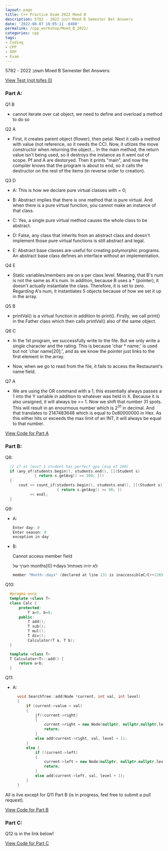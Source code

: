 ```yaml
---
layout: page
title: C++ Practice Exam 2022 Moed B
description: 5782 - תשפב 2022 Moed B Semester Bet Answers
date: '2022-08-07 16:05:11 -0400'
permalink: /cpp_workshop/Moed_B_2022/
categories: cpp
tags:
- Coding
- CPP
- OOP
- Exam
---
```


5782 - תשפב 2022 Moed B Semester Bet Answers:

[View Test (not tofes 0)](https://github.com/avipars/CS-Resources/blob/main/cpp_workshop/Moed_B_2022/test.pdf)

### Part A: 

Q1 B

 * cannot iterate over cat object, we need to define and overload a method to do so

Q2 A

 * First, it creates parent object (flower), then petal. Next it calls a method with value (not reference, so it needs the CC). Now, it utlizes the move constructor when returning the object... In the main method, the return value isn't being used, so it destroys the instance as it went out of scope. Pf and A are destoryed. Then it prints "main", and now the compiler knows that the program is about to end, so it calls the destructor on the rest of the items (in reverse order to creation).

Q3 D

 * A: This is how we declare pure virtual classes with = 0;

 * B: Abstract implies that there is one method that is pure virtual. And when there is a pure virtual function, you cannot make an instance of that class.

 * C: Yes, a single pure virtual method causes the whole class to be abstract.

 * D: False, any class that inherits from an abstract class and doesn't implement those pure virtual functions is still abstract and legal. 

 * E: Abstract base classes are useful for creating polymorphic programs. An abstract base class defines an interface without an implementation.

Q4 E

 * Static variables/members are on a per class level. Meaning, that B's num is not the same as A's num. In addition, because B uses a * (pointer), it doesn't actually instantiate the class. Therefore, it is set to zero. Regarding A's num, it instantiates 5 objects because of how we set it up in the array. 


Q5 B 

 * printVal() is a virtual function in addition to print(). Firstly, we call print() in the Father class which then calls printVal() also of the same object. 

Q6 C 

 * In the 1st program, we successfully write to the file. But we only write a single character and the rating. This is because 'char * name;' is used but not 'char name[20];', and as we know the pointer just links to the first element in the array. 

 * Now, when we go to read from the file, it fails to access the Restaurant's name field. 

Q7 A 

 * We are using the OR command with a 1, this essentially always passes a 1 into the Y variable in addition to whatever was held in X. Because it is also unsigned, it will always be >= 1. Now we shift that number 31 spots. This will result in an enourmous number which is 2<sup>31</sup> in decimal. And that translates to 2147483648 which is equal to 0x80000000 in Hex. As this either hits or exceeds the max limit of an INT, it will always be equal to that number. 


[View Code for Part A](https://github.com/avipars/CS-Resources/blob/main/cpp_workshop/Moed_B_2022/A)



### Part B: 


Q8: 


  ```cpp
    // if at least 1 student has perfect gpa (avg of 100)
    if (any_of(students.begin(), students.end(), [](Student s)
               { return s.getAvg() >= 100; }))
    {
        cout << count_if(students.begin(), students.end(), [](Student s)
                         { return s.getAvg() >= 90; })
             << endl;
    }
  ```

Q9: 

* A: 

  ```cpp
  Enter day: 0
  Enter season: 0
  exception in day
  ```

* B:

    Cannot access member field 

    הערך של months[0]->days לא יהיה מאותחל 

    ```cpp
    member "Month::days" (declared at line 13) is inaccessibleC/C++(265)
    ```


Q10:

    
  ```cpp
    #pragma once
    template <class T>
    class Calc {
        protected:
            T a=0, b=0;
        public: 
            T add();
            T sub();
            T mul();
            T div();
            Calculator(T a, T b);
    }

    template <class T>
    T Calculator<T>::add() {
        return a+b;
    }
  ```

Q11: 

* A:

  ```cpp
    void SearchTree::add(Node *current, int val, int level)
    {
        if (current->value < val)
        {
            jf(!current->right)
            {
                current->right = new Node(nullptr, nullptr,nullptr,level);
                return;
            }
            else add(current->right, val, level + 1);
        }
        else {
            if (!current->left)
            {
                current->left = new Node(nullptr, nullptr,nullptr,level);
                return;
            }
            else add(current->left, val, level + 1);
        }
    }
  ```


All is live except for Q11 Part B (is in progress, feel free to submit a pull request). 

[View Code for Part B](https://github.dev/avipars/CS-Resources/blob/main/cpp_workshop/Moed_B_2022/B)


### Part C:

Q12 is in the link below! 

[View Code for Part C](https://github.dev/avipars/CS-Resources/blob/main/cpp_workshop/Moed_B_2022/C) 